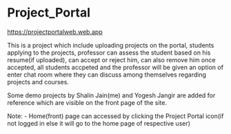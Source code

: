 # Project_Portal
https://projectportalweb.web.app


This is a project which include uploading projects on the portal, students applying to the projects, professor can assess the student based on his resume(if uploaded), can accept or reject him, can also remove him once accepted, all students accpeted and the professor will be given an option of enter chat room where they can discuss among themselves regarding projects and courses. 

Some demo projects by Shalin Jain(me) and Yogesh Jangir are added for reference which are visible on the front page of the site.

Note: - Home(front) page can accessed by clicking the Project Portal icon(if not logged in else it will go to the home page of respective user)

